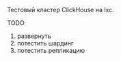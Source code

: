 Тестовый кластер ClickHouse на lxc.

TODO

1) развернуть
2) потестить шардинг
3) потестить репликацию
